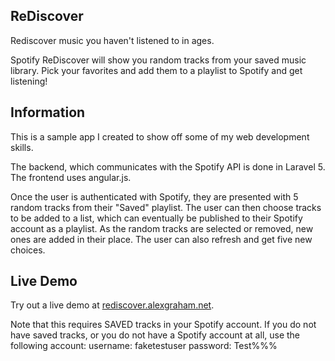 ## ReDiscover

Rediscover music you haven't listened to in ages.

Spotify ReDiscover will show you random tracks from your saved music library. Pick your favorites and add them to a playlist to Spotify and get listening!


## Information
This is a sample app I created to show off some of my web development skills.

The backend, which communicates with the Spotify API is done in Laravel 5. The frontend uses angular.js.

Once the user is authenticated with Spotify, they are presented with 5 random tracks from their "Saved" playlist. The user can then choose tracks to be added to a list, which can eventually be published to their Spotify account as a playlist. As the random tracks are selected or removed, new ones are added in their place. The user can also refresh and get five new choices.

## Live Demo

Try out a live demo at [rediscover.alexgraham.net](http://rediscover.alexgraham.net).

Note that this requires SAVED tracks in your Spotify account. If you do not have saved tracks, or you do not have a Spotify account at all, use the following account:
username: faketestuser password: Test%%%
